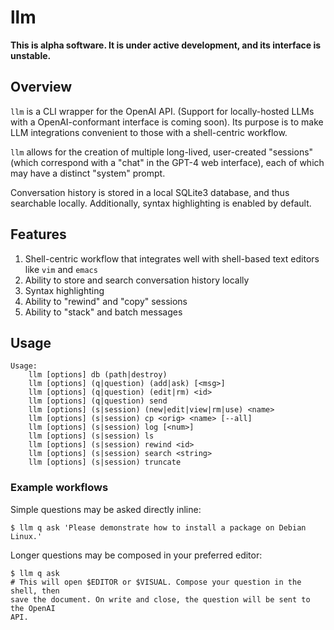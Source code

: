llm
===
**This is alpha software. It is under active development, and its interface is
unstable.**


Overview
--------
`llm` is a CLI wrapper for the OpenAI API. (Support for locally-hosted LLMs
with a OpenAI-conformant interface is coming soon). Its purpose is to make LLM
integrations convenient to those with a shell-centric workflow.

`llm` allows for the creation of multiple long-lived, user-created "sessions"
(which correspond with a "chat" in the GPT-4 web interface), each of which may
have a distinct "system" prompt.

Conversation history is stored in a local SQLite3 database, and thus searchable
locally. Additionally, syntax highlighting is enabled by default.


Features
--------
1. Shell-centric workflow that integrates well with shell-based text editors like `vim` and `emacs`
2. Ability to store and search conversation history locally
3. Syntax highlighting
4. Ability to "rewind" and "copy" sessions
5. Ability to "stack" and batch messages


Usage
-----
```
Usage:
    llm [options] db (path|destroy)
    llm [options] (q|question) (add|ask) [<msg>]
    llm [options] (q|question) (edit|rm) <id>
    llm [options] (q|question) send
    llm [options] (s|session) (new|edit|view|rm|use) <name>
    llm [options] (s|session) cp <orig> <name> [--all]
    llm [options] (s|session) log [<num>]
    llm [options] (s|session) ls
    llm [options] (s|session) rewind <id>
    llm [options] (s|session) search <string>
    llm [options] (s|session) truncate
```

### Example workflows ###
Simple questions may be asked directly inline:

```
$ llm q ask 'Please demonstrate how to install a package on Debian Linux.'
```

Longer questions may be composed in your preferred editor:
```
$ llm q ask
# This will open $EDITOR or $VISUAL. Compose your question in the shell, then
save the document. On write and close, the question will be sent to the OpenAI
API.
```
